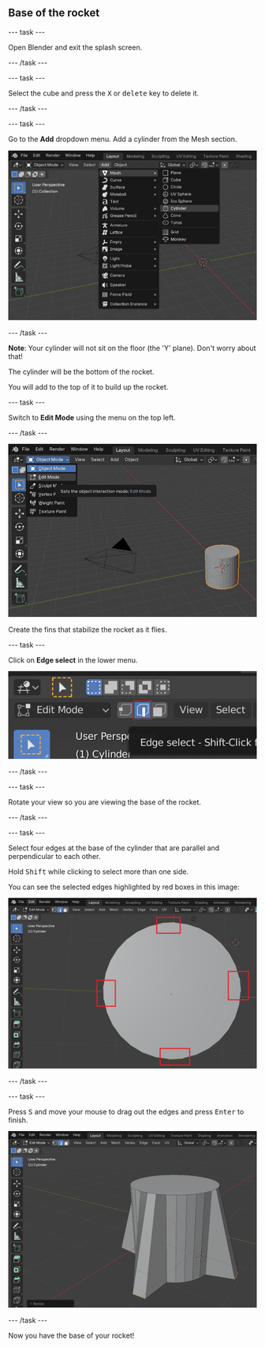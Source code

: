 ## Base of the rocket

--- task ---

Open Blender and exit the splash screen.

--- /task ---

--- task ---

Select the cube and press the <kbd>X</kbd> or <kbd>delete</kbd> key to delete it.

--- /task ---

--- task ---

Go to the **Add** dropdown menu. Add a cylinder from the Mesh section.

![Add cylinder](images/add-cylinder.png)

--- /task ---

**Note**: Your cylinder will not sit on the floor (the 'Y' plane). 
Don't worry about that!

The cylinder will be the bottom of the rocket. 

You will add to the top of it to build up the rocket.  

--- task ---

Switch to **Edit Mode** using the menu on the top left.

--- /task ---

![Edit mode](images/edit-mode.png)

Create the fins that stabilize the rocket as it flies.

--- task ---

Click on **Edge select** in the lower menu.

![Edge tool](images/blender-edge-tool.png)

--- /task ---

--- task ---

Rotate your view so you are viewing the base of the rocket.

--- /task ---

--- task ---

Select four edges at the base of the cylinder that are parallel and perpendicular to each other. 

Hold <kbd>Shift</kbd> while clicking to select more than one side.

You can see the selected edges highlighted by red boxes in this image:

![Four edges selected at the base of the cylinder](images/blender-rocket-4-edges.png)

--- /task ---

--- task ---

Press <kbd>S</kbd> and move your mouse to drag out the edges and press <kbd>Enter</kbd> to finish.

![Fins on the rocket](images/blender-rocket-fins.png)

--- /task ---

Now you have the base of your rocket!
